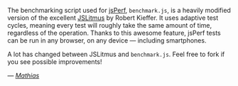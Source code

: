 The benchmarking script used for [jsPerf](http://jsperf.com/), `benchmark.js`, is a heavily modified version of the excellent [JSLitmus](http://broofa.com/Tools/JSLitmus/) by Robert Kieffer. It uses adaptive test cycles, meaning every test will roughly take the same amount of time, regardless of the operation. Thanks to this awesome feature, jsPerf tests can be run in any browser, on any device — including smartphones.

A lot has changed between JSLitmus and `benchmark.js`. Feel free to fork if you see possible improvements!

_— [Mathias](http://mathiasbynens.be/)_